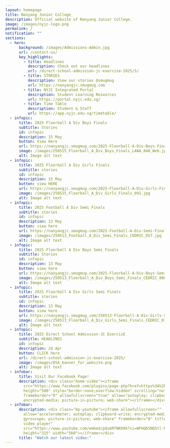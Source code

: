 ```yaml
---
layout: homepage
title: Nanyang Junior College
description: Official website of Nanyang Junior College.
image: /images/nyjc-logo.png
permalink: /
notification: ""
sections:
  - hero:
      background: /images/Admissions-Admin.jpg
      url: /contact-us/
      key_highlights:
        - title: Headlines
          description: Check out our headlines
          url: /direct-school-admission-jc-exercise-2025/5/
        - title: STORIES
          description: View our stories @smugmug
          url: https://nanyangjc.smugmug.com
        - title: NYJC Integrated Portal
          description: Student Learning Resources
          url: https://portal.nyjc.edu.sg/
        - title: Time Table
          description: Student & Staff
          url: https://app.nyjc.edu.sg/timetable/
  - infopic:
      title: 2025 Floorball A Div Boys Finals
      subtitle: Stories
      id: infopic
      description: 15 May
      button: View Here
      url: https://nanyangjc.smugmug.com/2025-Floorball-A-Div-Boys-Finals
      image: /images/250515_Floorball_A_Div_Boys_Finals_LANA_048_Web.jpg
      alt: Image alt text
  - infopic:
      title: 2025 Floorball A Div Girls Finals
      subtitle: stories
      id: infopic
      description: 15 May
      button: view HERE
      url: https://nanyangjc.smugmug.com/2025-Floorball-A-Div-Girls-Finals
      image: /images/250515_Floorball_A_Div_Girls_Finals_091.jpg
      alt: Image alt text
  - infopic:
      title: 2025 Football A Div Semi Finals
      subtitle: stories
      id: infopic
      description: 13 May
      button: view here
      url: https://nanyangjc.smugmug.com/2025-Football-A-Div-Semi-Finals
      image: /images/250513_Football_A_Div_Semi_Finals_CEDRIC_057.jpg
      alt: Image alt text
  - infopic:
      title: 2025 Floorball A Div Boys Semi Finals
      subtitle: Stories
      id: infopic
      description: 13 May
      button: view here
      url: https://nanyangjc.smugmug.com/2025-Floorball-A-Div-Boys-Semi-Finals
      image: /images/250513_Floorball_A_Div_Boys_Semi_Finals_CEDRIC_006.jpg
      alt: Image alt text
  - infopic:
      title: 2025 Floorball A Div Girls Semi Finals
      subtitle: stories
      id: infopic
      description: 13 May
      button: view here
      url: https://nanyangjc.smugmug.com/250513-Floorball-A-Div-Girls-Semi-Finals
      image: /images/250513_Floorball_A_Div_Girls_Semi_Finals_CEDRIC_011.jpg
      alt: Image alt text
  - infopic:
      title: 2025 Direct School Admission-JC ExercisE
      subtitle: HEADLINES
      id: infopic
      description: 24 Apr
      button: CLICK here
      url: /direct-school-admission-jc-exercise-2025/
      image: /images/DSA_banner_for_website.png
      alt: Image alt text
  - infobar:
      title: Visit Our Facebook Page!
      description: <div class="home-video"><iframe
        src="https://www.facebook.com/plugins/page.php?href=https%3A%2F%2Fwww.facebook.com%2FNanyangjc%2F&tabs=timeline&width=340&height=500&small_header=false&adapt_container_width=true&hide_cover=false&show_facepile=true&appId"
        height="500" style="border:none;overflow:hidden" scrolling="no"
        frameborder="0" allowfullscreen="true" allow="autoplay; clipboard-write;
        encrypted-media; picture-in-picture; web-share"></iframe></div>
  - infobar:
      description: <div class="bp-youtube"><iframe allowfullscreen=""
        allow="accelerometer; autoplay; clipboard-write; encrypted-media;
        gyroscope; picture-in-picture; web-share" frameborder="0" title="YouTube
        video player"
        src="https://www.youtube.com/embed/pQu6RfWKO9k?si=WFHQ65NQ5tl-M84f"
        height="315" width="560"></iframe></div>
      title: "Watch our latest video:"
---
```

